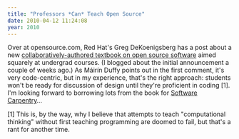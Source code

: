 ```yaml
---
title: "Professors *Can* Teach Open Source"
date: 2010-04-12 11:24:08
year: 2010
---
```

Over at opensource.com, Red Hat's Greg DeKoenigsberg has a post about a new <a href="http://opensource.com/education/10/4/can-professors-teach-open-source">collaboratively-authored textbook on open source software</a> aimed squarely at undergrad courses. (I blogged about the initial announcement a couple of weeks ago.) As Máirín Duffy points out in the first comment, it's very code-centric, but in my experience, that's the right approach: students won't be ready for discussion of design until they're proficient in coding [1]. I'm looking forward to borrowing lots from the book for <a href="http://softwarecarpentry.wordpress.com">Software Carpentry</a>…

[1] This is, by the way, why I believe that attempts to teach  "computational thinking" without first teaching programming are doomed  to fail, but that's a rant for another time.
